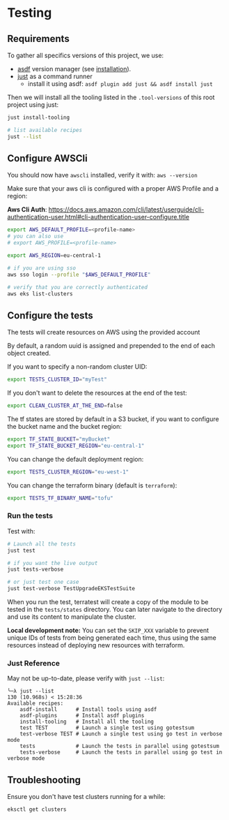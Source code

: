 # Testing

## Requirements

To gather all specifics versions of this project, we use:
- [asdf](https://asdf-vm.com/) version manager (see [installation](https://asdf-vm.com/guide/getting-started.html)).
- [just](https://github.com/casey/just) as a command runner
  - install it using asdf: `asdf plugin add just && asdf install just`

Then we will install all the tooling listed in the `.tool-versions` of this root project using just:
```bash
just install-tooling

# list available recipes
just --list
```

## Configure AWSCli

You should now have `awscli` installed, verify it with: `aws --version`

Make sure that your aws cli is configured with a proper AWS Profile and a region:

**Aws Cli Auth**: https://docs.aws.amazon.com/cli/latest/userguide/cli-authentication-user.html#cli-authentication-user-configure.title

```bash
export AWS_DEFAULT_PROFILE=<profile-name>
# you can also use
# export AWS_PROFILE=<profile-name>

export AWS_REGION=eu-central-1

# if you are using sso
aws sso login --profile "$AWS_DEFAULT_PROFILE"

# verify that you are correctly authenticated
aws eks list-clusters
```

## Configure the tests

The tests will create resources on AWS using the provided account

By default, a random uuid is assigned and prepended to the end of each object created.

If you want to specify a non-random cluster UID:
```bash
export TESTS_CLUSTER_ID="myTest"
```

If you don't want to delete the resources at the end of the test:
```bash
export CLEAN_CLUSTER_AT_THE_END=false
```

The tf states are stored by default in a S3 bucket, if you want to configure the bucket name and the bucket region:
```bash
export TF_STATE_BUCKET="myBucket"
export TF_STATE_BUCKET_REGION="eu-central-1"
```

You can change the default deployment region:
```bash
export TESTS_CLUSTER_REGION="eu-west-1"
```

You can change the terraform binary (default is `terraform`):
```bash
export TESTS_TF_BINARY_NAME="tofu"
```

### Run the tests

Test with:

```bash
# Launch all the tests
just test

# if you want the live output
just tests-verbose

# or just test one case
just test-verbose TestUpgradeEKSTestSuite
```

When you run the test, terratest will create a copy of the module to be tested in the `tests/states` directory.
You can later navigate to the directory and use its content to manipulate the cluster.

**Local development note:**
You can set the `SKIP_XXX` variable to prevent unique IDs of tests from being generated each time, thus using the same resources instead of deploying new resources with terraform.

### Just Reference

May not be up-to-date, please verify with `just --list`:
```text
╰─λ just --list                                                                                                            130 (10.968s) < 15:28:36
Available recipes:
    asdf-install      # Install tools using asdf
    asdf-plugins      # Install asdf plugins
    install-tooling   # Install all the tooling
    test TEST         # Launch a single test using gotestsum
    test-verbose TEST # Launch a single test using go test in verbose mode
    tests             # Launch the tests in parallel using gotestsum
    tests-verbose     # Launch the tests in parallel using go test in verbose mode
```

## Troubleshooting

Ensure you don't have test clusters running for a while:

```bash
eksctl get clusters
```
